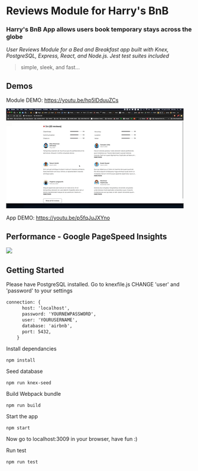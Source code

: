 # Reviews Module for Harry's BnB 
### Harry's BnB App allows users book temporary stays across the globe
*User Reviews Module for a Bed and Breakfast app built with Knex, PostgreSQL, Express, React, and Node.js. Jest test suites included*

> simple, sleek, and fast...

## Demos 

Module DEMO: https://youtu.be/hp5IDduuZCs

![](HARRYBNB_REVIEWS_DEMO.gif)

App DEMO: https://youtu.be/p5fqJuJXYno


## Performance - Google PageSpeed Insights
![](https://i.imgur.com/QaQ4tsp.png)


## Getting Started 
Please have PostgreSQL installed. Go to knexfile.js
CHANGE 'user' and 'password' to your settings
```
connection: {
      host: 'localhost',
      password: 'YOURNEWPASSWORD',
      user: 'YOURUSERNAME',
      database: 'airbnb',
      port: 5432,
    }
```


Install dependancies
```
npm install
```

Seed database
```
npm run knex-seed
```

Build Webpack bundle

```
npm run build
```

Start the app
```
npm start
```

Now go to localhost:3009 in your browser, have fun :)

Run test
```
npm run test
```


